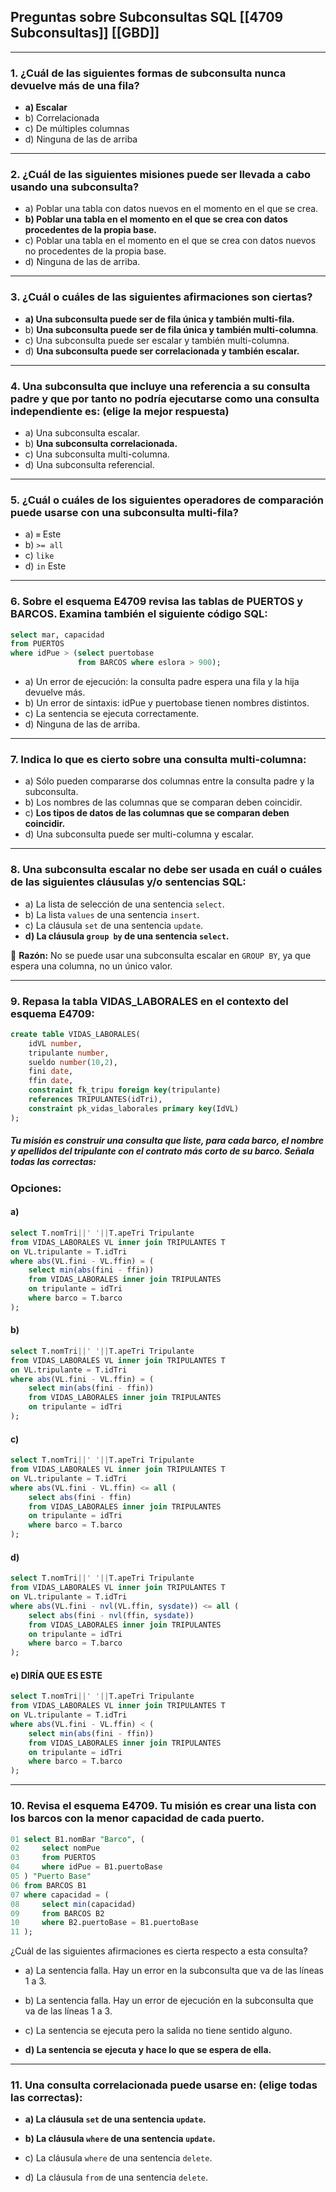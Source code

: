 
## Preguntas sobre Subconsultas SQL [[4709 Subconsultas]] [[GBD]] 

---

### 1. ¿Cuál de las siguientes formas de subconsulta nunca devuelve más de una fila?

- **a) Escalar**
- b) Correlacionada  
- c) De múltiples columnas  
- d) Ninguna de las de arriba  

---

### 2. ¿Cuál de las siguientes misiones puede ser llevada a cabo usando una subconsulta?

- a) Poblar una tabla con datos nuevos en el momento en el que se crea.  
- **b) Poblar una tabla en el momento en el que se crea con datos procedentes de la propia base.**  
- c) Poblar una tabla en el momento en el que se crea con datos nuevos no procedentes de la propia base.  
- d) Ninguna de las de arriba.  

---

### 3. ¿Cuál o cuáles de las siguientes afirmaciones son ciertas?

- **a) Una subconsulta puede ser de fila única y también multi-fila.**  
- b) **Una subconsulta puede ser de fila única y también multi-columna**.  
- c) Una subconsulta puede ser escalar y también multi-columna.  
- d) **Una subconsulta puede ser correlacionada y también escalar.**  

---

### 4. Una subconsulta que incluye una referencia a su consulta padre y que por tanto no podría ejecutarse como una consulta independiente es: (elige la mejor respuesta)

- a) Una subconsulta escalar.  
- b) **Una subconsulta correlacionada.** 
- c) Una subconsulta multi-columna.  
- d) Una subconsulta referencial.  

---

### 5. ¿Cuál o cuáles de los siguientes operadores de comparación puede usarse con una subconsulta multi-fila?

- a) **` = `** Este
- b) `>= all`  
- c) `like`  
- d) `in`  Este

---

### 6. Sobre el esquema E4709 revisa las tablas de PUERTOS y BARCOS. Examina también el siguiente código SQL:

```sql
select mar, capacidad
from PUERTOS
where idPue > (select puertobase
               from BARCOS where eslora > 900);
```

- a) Un error de ejecución: la consulta padre espera una fila y la hija devuelve más.  
- b) Un error de sintaxis: idPue y puertobase tienen nombres distintos.  
- c) La sentencia se ejecuta correctamente.  
- d) Ninguna de las de arriba.  

---

### 7. Indica lo que es cierto sobre una consulta multi-columna:

- a) Sólo pueden compararse dos columnas entre la consulta padre y la subconsulta.  
- b) Los nombres de las columnas que se comparan deben coincidir.  
- c) **Los tipos de datos de las columnas que se comparan deben coincidir.** 
- d) Una subconsulta puede ser multi-columna y escalar.  

---

### 8. Una subconsulta escalar no debe ser usada en cuál o cuáles de las siguientes cláusulas y/o sentencias SQL:

- a) La lista de selección de una sentencia `select`.  
- b) La lista `values` de una sentencia `insert`.  
- c) La cláusula `set` de una sentencia `update`.  
- **d) La cláusula `group by` de una sentencia `select`.**  

📌 **Razón:** No se puede usar una subconsulta escalar en `GROUP BY`, ya que espera una columna, no un único valor.

---

### 9. Repasa la tabla VIDAS_LABORALES en el contexto del esquema E4709:

```sql
create table VIDAS_LABORALES(
    idVL number,
    tripulante number,
    sueldo number(10,2),
    fini date,
    ffin date,
    constraint fk_tripu foreign key(tripulante)
    references TRIPULANTES(idTri),
    constraint pk_vidas_laborales primary key(IdVL)
);
```



##### Tu misión es construir una consulta que liste, para cada barco, el nombre y apellidos del tripulante con el contrato más corto de su barco. Señala todas las correctas:

### Opciones:

#### a)
```sql
select T.nomTri||' '||T.apeTri Tripulante
from VIDAS_LABORALES VL inner join TRIPULANTES T
on VL.tripulante = T.idTri
where abs(VL.fini - VL.ffin) = (
    select min(abs(fini - ffin))
    from VIDAS_LABORALES inner join TRIPULANTES
    on tripulante = idTri
    where barco = T.barco
);
```


#### b)

```sql
select T.nomTri||' '||T.apeTri Tripulante
from VIDAS_LABORALES VL inner join TRIPULANTES T
on VL.tripulante = T.idTri
where abs(VL.fini - VL.ffin) = (
    select min(abs(fini - ffin))
    from VIDAS_LABORALES inner join TRIPULANTES
    on tripulante = idTri
);
```

#### c)

```sql
select T.nomTri||' '||T.apeTri Tripulante
from VIDAS_LABORALES VL inner join TRIPULANTES T
on VL.tripulante = T.idTri
where abs(VL.fini - VL.ffin) <= all (
    select abs(fini - ffin)
    from VIDAS_LABORALES inner join TRIPULANTES
    on tripulante = idTri
    where barco = T.barco
);
```

#### d)

```sql
select T.nomTri||' '||T.apeTri Tripulante
from VIDAS_LABORALES VL inner join TRIPULANTES T
on VL.tripulante = T.idTri
where abs(VL.fini - nvl(VL.ffin, sysdate)) <= all (
    select abs(fini - nvl(ffin, sysdate))
    from VIDAS_LABORALES inner join TRIPULANTES
    on tripulante = idTri
    where barco = T.barco
);
```

#### e) DIRÍA QUE ES ESTE

```sql
select T.nomTri||' '||T.apeTri Tripulante
from VIDAS_LABORALES VL inner join TRIPULANTES T
on VL.tripulante = T.idTri
where abs(VL.fini - VL.ffin) < (
    select min(abs(fini - ffin))
    from VIDAS_LABORALES inner join TRIPULANTES
    on tripulante = idTri
    where barco = T.barco
);
```

---

### 10. Revisa el esquema E4709. Tu misión es crear una lista con los barcos con la menor capacidad de cada puerto.

```sql
01 select B1.nomBar "Barco", (
02     select nomPue
03     from PUERTOS
04     where idPue = B1.puertoBase
05 ) "Puerto Base"
06 from BARCOS B1
07 where capacidad = (
08     select min(capacidad)
09     from BARCOS B2
10     where B2.puertoBase = B1.puertoBase
11 );
```


¿Cuál de las siguientes afirmaciones es cierta respecto a esta consulta?

- a) La sentencia falla. Hay un error en la subconsulta que va de las líneas 1 a 3.
    
- b) La sentencia falla. Hay un error de ejecución en la subconsulta que va de las líneas 1 a 3.
    
- c) La sentencia se ejecuta pero la salida no tiene sentido alguno.
    
- **d) La sentencia se ejecuta y hace lo que se espera de ella.**
    

---

### 11. Una consulta correlacionada puede usarse en: (elige todas las correctas):

- **a) La cláusula `set` de una sentencia `update`.**
    
- **b) La cláusula `where` de una sentencia `update`.**
    
- c) La cláusula `where` de una sentencia `delete`.
    
- d) La cláusula `from` de una sentencia `delete`.